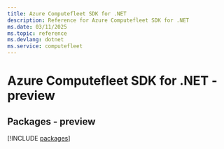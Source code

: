 ```yaml
---
title: Azure Computefleet SDK for .NET
description: Reference for Azure Computefleet SDK for .NET
ms.date: 03/11/2025
ms.topic: reference
ms.devlang: dotnet
ms.service: computefleet
---
```

# Azure Computefleet SDK for .NET - preview
## Packages - preview
[!INCLUDE [packages](computefleet-index.md)]